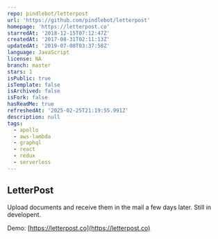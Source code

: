 ```yaml
---
repo: pindlebot/letterpost
url: 'https://github.com/pindlebot/letterpost'
homepage: 'https://letterpost.co'
starredAt: '2018-12-15T07:12:47Z'
createdAt: '2017-08-31T02:11:13Z'
updatedAt: '2019-07-08T03:37:58Z'
language: JavaScript
license: NA
branch: master
stars: 1
isPublic: true
isTemplate: false
isArchived: false
isFork: false
hasReadMe: true
refreshedAt: '2025-02-25T21:19:55.991Z'
description: null
tags:
  - apollo
  - aws-lambda
  - graphql
  - react
  - redux
  - serverless
---
```


## LetterPost

Upload documents and receive them in the mail a few days later. Still in developent.

Demo: [https://letterpost.co](https://letterpost.co)
